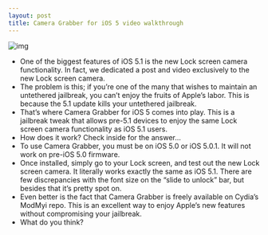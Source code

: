 ```yaml
---
layout: post
title: Camera Grabber for iOS 5 video walkthrough
---
```

![img](http://media.idownloadblog.com/wp-content/uploads/2012/03/Camera-Grabber-for-iOS-5.jpeg)
* One of the biggest features of iOS 5.1 is the new Lock screen camera functionality. In fact, we dedicated a post and video exclusively to the new Lock screen camera.
* The problem is this; if you’re one of the many that wishes to maintain an untethered jailbreak, you can’t enjoy the fruits of Apple’s labor. This is because the 5.1 update kills your untethered jailbreak.
* That’s where Camera Grabber for iOS 5 comes into play. This is a jailbreak tweak that allows pre-5.1 devices to enjoy the same Lock screen camera functionality as iOS 5.1 users.
* How does it work? Check inside for the answer…
* To use Camera Grabber, you must be on iOS 5.0 or iOS 5.0.1. It will not work on pre-iOS 5.0 firmware.
* Once installed, simply go to your Lock screen, and test out the new Lock screen camera. It literally works exactly the same as iOS 5.1. There are few discrepancies with the font size on the “slide to unlock” bar, but besides that it’s pretty spot on.
* Even better is the fact that Camera Grabber is freely available on Cydia’s ModMyi repo. This is an excellent way to enjoy Apple’s new features without compromising your jailbreak.
* What do you think?

